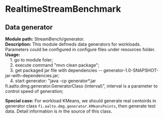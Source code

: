 # RealtimeStreamBenchmark

## Data generator
**Module path:** StreamBench/generator.  
**Description:** This module defineds data generators for workloads. Parameters could be configured in configure files under resources folder.  
**Usage:**  
&nbsp;&nbsp;&nbsp;&nbsp;1. go to module foler;  
&nbsp;&nbsp;&nbsp;&nbsp;2. execute command "mvn clean package";  
&nbsp;&nbsp;&nbsp;&nbsp;3. get packaged jar file with dependencies -- generator-1.0-SNAPSHOT-jar-with-dependencies.jar;  
&nbsp;&nbsp;&nbsp;&nbsp;4. start generator: "java -cp generator*.jar fi.aalto.dmg.generator.GeneratorClass (interval)", interval is a parameter to control speed of generation;  

**Special case:** For workload KMeans, we should generate real centoirds in generator class `fi.aalto.dmg.generator.KMeansPoints`, then generate test data. Detail information is in the source of this class.

